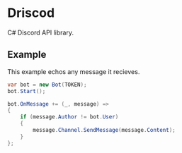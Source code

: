 # Driscod
 C# Discord API library.

## Example

This example echos any message it recieves.

```cs
var bot = new Bot(TOKEN);
bot.Start();

bot.OnMessage += (_, message) =>
{
    if (message.Author != bot.User)
    {
        message.Channel.SendMessage(message.Content);
    }
};
```
